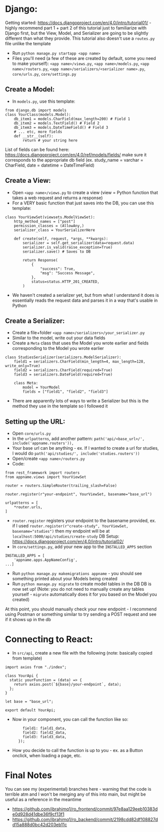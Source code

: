 # Django:
Getting started: https://docs.djangoproject.com/en/4.0/intro/tutorial01/ - highly recommend part 1 + part 2 of this tutorial just to familiarize with Django first, but the View, Model, and Serializer are going to be slightly different than what they provide. This tutorial also doesn't use a `routes.py` file unlike the template

* Run `python manage.py startapp <app name>` 
* Files you'll need (a few of these are created by default, some you need to make yourself): `<app name>/views.py`, `<app name>/models.py`, `<app name>/routers.py`, `<app name>/serializers/<serializer name>.py`, `core/urls.py`, `core/settings.py`

## Create a Model:
* In `models.py`, use this template:
```
from django.db import models
class YourClass(models.Model):
    db_item1 = models.CharField(max_length=200) # Field 1
    db_item2 = models.TextField() # Field 2
    db_item3 = models.DateTimeField() # Field 3
    # ... etc, more fields
    def __str__(self):
        return # your string here
```
List of fields can be found here: https://docs.djangoproject.com/en/4.0/ref/models/fields/ make sure it corresponds to the appropriate db field (ex. study_name = varchar = CharField, date = datetime = DateTimeField)

## Create a View: 

* Open `<app name>/views.py`  to create a view (view = Python function that takes a web request and returns a response)
* For a VERY basic function that just saves into the DB, you can use this template:
```
class YourViewSet(viewsets.ModelViewSet):
    http_method_names = ["post"]
    permission_classes = (AllowAny,)
    serializer_class = YourSerializerHere 

    def create(self, request, *args, **kwargs):
        serializer = self.get_serializer(data=request.data)
        serializer.is_valid(raise_exception=True)
        serializer.save() # Saves to DB

        return Response(
            {
                "success": True,
                "msg": "Success Message",
            },
            status=status.HTTP_201_CREATED,
        )
```
* We haven't created a serializer yet, but from what I understand it does is essentially reads the request data and parses it in a way that's usable in Python

## Create a Serializer:
* Create a file+folder `<app name>/serializers>/your_serializer.py` 
* Similar to the model, write out your data fields
* Create a `Meta` class that uses the Model you wrote earlier and fields corresponding to the Model you wrote earlier
```
class StudiesSerializer(serializers.ModelSerializer):
    field1 = serializers.CharField(min_length=4, max_length=128, write_only=True)
    field2 = serializers.CharField(required=True)
    field3 = serializers.DateField(required=True)

    class Meta:
        model = YourModel
        fields = ["field1", "field2", "field3"]
```
* There are apparently lots of ways to write a Serializer but this is the method they use in the template so I followed it
  
## Setting up the URL:
* Open `core/urls.py`
* In the `urlpatterns`, add another pattern: `path('api/<base_url>/', include('appname.routers')),`
* Your base url can be anything - ex. If I wanted to create a url for studies, I would do `path('api/studies/', include('studies.routers'))`
* Open/create `<app name>/routers.py`
* Code:
```
from rest_framework import routers
from appname.views import YourViewSet

router = routers.SimpleRouter(trailing_slash=False)

router.register(r"your-endpoint", YourViewSet, basename="base_url")

urlpatterns = [
    *router.urls,
]
```
* `router.register` registers your endpoint to the basename provided, ex. if I used `router.register(r"create-study", YourViewSet, basename="studies")` then my endpoint will be at `localhost:5000/api/studies/create-study`
DB Setup: https://docs.djangoproject.com/en/4.0/intro/tutorial02/
* In `core/settings.py`, add your new app to the `INSTALLED_APPS` section
```
INSTALLED_APPS = [
    'appname.apps.AppNameConfig',
...]
```
* Run `python manage.py makemigrations appname` - you should see something printed about your Models being created
* Run `python manage.py migrate` to create model tables in the DB
DB is now set up! (Note: you do not need to manually create any tables yourself - `migrate` automatically does it for you based on the Model you created)

At this point, you should manually check your new endpoint - I recommend using Postman or something similar to try sending a POST request and see if it shows up in the db

# Connecting to React: 
* In `src/api`, create a new file with the following (note: basically copied from template)
```
import axios from "./index";

class YourApi {
  static yourFunction = (data) => {
    return axios.post(`${base}/your-endpoint`, data);
  };
}

let base = "base_url";

export default YourApi;
```
* Now in your component, you can call the function like so: 
```let response = await YourApi.yourFunction({
        field1: field1_data,
        field2: field2_data,
        field3: field3_data,
      });
```
* How you decide to call the function is up to you - ex. as a Button onclick, when loading a page, etc.

# Final Notes
You can see my (experimental) branches here - warning that the code is terrible atm and I won't be merging any of this into main, but might be useful as a reference in the meantime
* https://github.com/ibrahimq1/ro_frontend/commit/97e8aa129eeb10383de0d928d41dbe36f9cf13f1
* https://github.com/ibrahimq1/ro_backend/commit/2198cdd82df108827dd15a888d0bc42d203eb11c